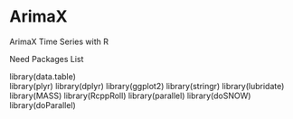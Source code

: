 # ArimaX
ArimaX Time Series with R

Need Packages List

library(data.table)\
library(plyr)
library(dplyr)
library(ggplot2)
library(stringr)
library(lubridate)
library(MASS)
library(RcppRoll)
library(parallel)
library(doSNOW)
library(doParallel)


